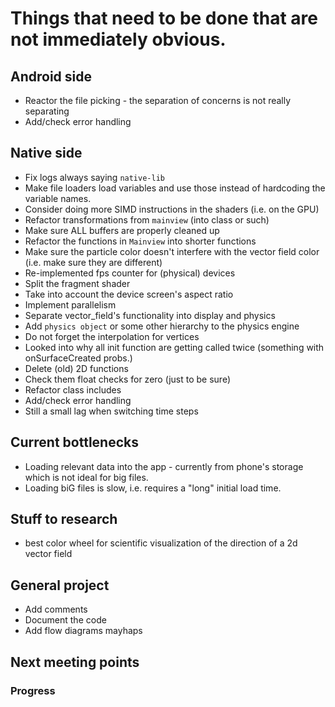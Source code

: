 # Things that need to be done that are not immediately obvious.

## Android side
- Reactor the file picking - the separation of concerns is not really separating
- Add/check error handling

## Native side
- Fix logs always saying `native-lib`
- Make file loaders load variables and use those instead of hardcoding the variable names.
- Consider doing more SIMD instructions in the shaders (i.e. on the GPU)
- Refactor transformations from `mainview` (into class or such)
- Make sure ALL buffers are properly cleaned up
- Refactor the functions in `Mainview` into shorter functions 
- Make sure the particle color doesn't interfere with the vector field color (i.e. make sure they are different)
- Re-implemented fps counter for (physical) devices
- Split the fragment shader
- Take into account the device screen's aspect ratio
- Implement parallelism
- Separate vector_field's functionality into display and physics
- Add `physics object` or some other hierarchy to the physics engine
- Do not forget the interpolation for vertices
- Looked into why all init function are getting called twice (something with onSurfaceCreated probs.)
- Delete (old) 2D functions
- Check them float checks for zero (just to be sure)
- Refactor class includes
- Add/check error handling
- Still a small lag when switching time steps

## Current bottlenecks
- Loading relevant data into the app - currently from phone's storage which is not ideal for big files.
- Loading biG files is slow, i.e. requires a "long" initial load time.

## Stuff to research
- best color wheel for scientific visualization of the direction of a 2d vector field

## General project
- Add comments
- Document the code
- Add flow diagrams mayhaps

## Next meeting points

### Progress

